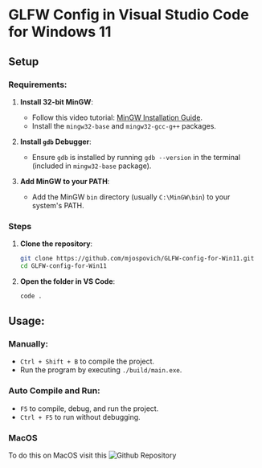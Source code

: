 
# GLFW Config in Visual Studio Code for Windows 11

## Setup

### Requirements:

1. **Install 32-bit MinGW**:
   - Follow this video tutorial: [MinGW Installation Guide](https://www.youtube.com/watch?v=GxFiUEO_3zM).
   - Install the `mingw32-base` and `mingw32-gcc-g++` packages.

2. **Install `gdb` Debugger**:
   - Ensure `gdb` is installed by running `gdb --version` in the terminal (included in `mingw32-base` package).

3. **Add MinGW to your PATH**:
   - Add the MinGW `bin` directory (usually `C:\MinGW\bin`) to your system's PATH.

### Steps

1. **Clone the repository**:
   ```bash
   git clone https://github.com/mjospovich/GLFW-config-for-Win11.git
   cd GLFW-config-for-Win11
   ```

2. **Open the folder in VS Code**:
   ```bash
   code .
   ```

## Usage:

### Manually:

- `Ctrl + Shift + B` to compile the project.
- Run the program by executing `./build/main.exe`.

### Auto Compile and Run:

- `F5` to compile, debug, and run the project.
- `Ctrl + F5` to run without debugging.

### MacOS
To do this on MacOS visit this ![Github Repository](https://github.com/abotica/GLFW_mac_config/tree/main)
